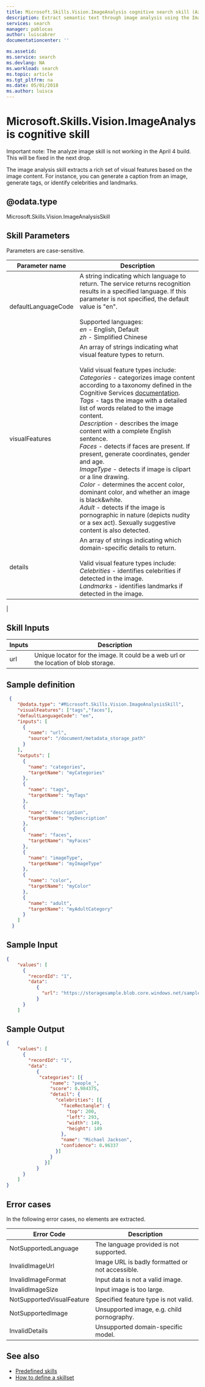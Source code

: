 ```yaml
---
title: Microsoft.Skills.Vision.ImageAnalysis cognitive search skill (Azure Search) | Microsoft Docs
description: Extract semantic text through image analysis using the ImageAnalysis cognitive skill in an Azure Search augmentation pipeline.
services: search
manager: pablocas
author: luiscabrer
documentationcenter: ''

ms.assetid: 
ms.service: search
ms.devlang: NA
ms.workload: search
ms.topic: article
ms.tgt_pltfrm: na
ms.date: 05/01/2018
ms.author: luisca
---
```

#	Microsoft.Skills.Vision.ImageAnalysis cognitive skill

Important note:
The analyze image skill is not working in the April 4 build. This will be fixed in the next drop.


The image analysis skill extracts a rich set of visual features based on the image content. For instance, you can generate a caption from an image, generate tags, or identify celebrities and landmarks.

## @odata.type  
Microsoft.Skills.Vision.ImageAnalysisSkill 

## Skill Parameters

Parameters are case-sensitive.

| Parameter name	 | Description |
|--------------------|-------------|
| defaultLanguageCode	|  A string indicating which language to return. The service returns recognition results in a specified language. If this parameter is not specified, the default value is "en". <br/><br/>Supported languages: <br/>*en* - English, Default <br/> *zh* - Simplified Chinese|
|visualFeatures |	An array of strings indicating what visual feature types to return.  <br/><br/> Valid visual feature types include:<br/> 	*Categories* - categorizes image content according to a taxonomy defined in the Cognitive Services [documentation](https://docs.microsoft.com/azure/cognitive-services/computer-vision/category-taxonomy). <br/> *Tags* - tags the image with a detailed list of words related to the image content. <br/>	*Description* - describes the image content with a complete English sentence. <br/>	*Faces* - detects if faces are present. If present, generate coordinates, gender and age.<br/>	*ImageType* - detects if image is clipart or a line drawing.<br/>	*Color* - determines the accent color, dominant color, and whether an image is black&white. <br/>*Adult* - detects if the image is pornographic in nature (depicts nudity or a sex act). Sexually suggestive content is also detected.|
| details	| An array of strings indicating which domain-specific details to return.  <br/><br/> Valid visual feature types include: <br/> *Celebrities* - identifies celebrities if detected in the image. <br/> *Landmarks* - identifies landmarks if detected in the image.
 |

## Skill Inputs

| Inputs	 | Description |
|--------------------|-------------|
| url | Unique locator for the image. It could be a web url or the location of blob storage.|



##	Sample definition

```json
 {
    "@odata.type": "#Microsoft.Skills.Vision.ImageAnalysisSkill",
    "visualFeatures": ["tags","faces"],
    "defaultLanguageCode": "en",
    "inputs": [
      {
        "name": "url",
        "source": "/document/metadata_storage_path"
      }
    ],
    "outputs": [
      {
        "name": "categories",
        "targetName": "myCategories"
      },
      {
        "name": "tags",
        "targetName": "myTags"
      },
      {
        "name": "description",
        "targetName": "myDescription"
      },
      {
        "name": "faces",
        "targetName": "myFaces"
      },
      {
        "name": "imageType",
        "targetName": "myImageType"
      },
      {
        "name": "color",
        "targetName": "myColor"
      },
      {
        "name": "adult",
        "targetName": "myAdultCategory"
      }
    ]
  }
```

##	Sample Input

```json
{
    "values": [
      {
        "recordId": "1",
        "data":
           {
             "url": "https://storagesample.blob.core.windows.net/sample-container/image.jpg"
           }
      }
    ]
```


##	Sample Output

```json
{
    "values": [
      {
        "recordId": "1",
        "data":
           {
            "categories": [{
                "name": "people_",
                "score": 0.984375,
                "detail": {
                  "celebrities": [{
                    "faceRectangle": {
                      "top": 200,
                      "left": 293,
                      "width": 149,
                      "height": 149
                    },
                    "name": "Michael Jackson",
                    "confidence": 0.96337
                  }]
                }
              }]
           }
      }
    ]
}
```


## Error cases
In the following error cases, no elements are extracted.

| Error Code | Description |
|-------|-------------|
| NotSupportedLanguage | The language provided is not supported. |
| InvalidImageUrl | Image URL is badly formatted or not accessible.|
| InvalidImageFormat | Input data is not a valid image. |
| InvalidImageSize | Input image is too large. |
| NotSupportedVisualFeature  | Specified feature type is not valid. |
| NotSupportedImage | Unsupported image, e.g. child pornography. |
| InvalidDetails | Unsupported domain-specific model. |

## See also

+ [Predefined skills](cognitive-search-predefined-skills.md)
+ [How to define a skillset](cognitive-search-defining-skillset.md)